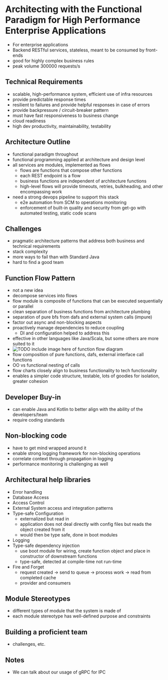 # Architecting with the Functional Paradigm for High Performance Enterprise Applications

- For enterprise applications
- Backend RESTful services, stateless, meant to be consumed by front-ends
- good for highly complex business rules
- peak volume 300000 requests/s

## Technical Requirements
- scalable, high-performance system, efficient use of infra resources
- provide predictable response times
- resilient to failures and provide helpful responses in case of errors
- provide backpressure / circuit-breaker pattern
- must have fast responsiveness to business change
- cloud readiness
- high dev productivity, maintainability, testability 

## Architecture Outline
- functional paradigm throughout
- functional programming applied at architecture and design level
- all services are modules, implemented as flows
  * flows are functions that compose other functions
  * each REST endpoint is a flow
  * business functions are independent of architecture functions
  * high-level flows will provide timeouts, retries, bulkheading, and other encompassing work
- need a strong devops pipeline to support this stack
  * e2e automation from SCM to operations monitoring
  * enforcement of built-in quality and security from get-go with automated testing, static code scans

## Challenges
- pragmatic architecture patterns that address both business and technical requirements
- stack complexity
- more ways to fail than with Standard Java
- hard to find a good team

## Function Flow Pattern
- not a new idea
- decompose services into flows
- flow module is composite of functions that can be executed sequentially or parallel
- clean separation of business functions from architecture plumbing
- separation of pure bfs from dafs and external system calls (impure)
- factor out async and non-blocking aspects
- proactively manage dependencies to reduce coupling
  * DI and configuration helped to address this
- effective in other languages like Java/Scala, but some others are more suited to it
- ![TODO]() include image here of function flow diagram
- flow composition of pure functions, dafs, external interface call functions
- OO vs functional nesting of calls
- flow charts closely align to business functionality to tech functionality
- enables a simpler code structure, testable, lots of goodies for isolation, greater cohesion

## Developer Buy-in
- can enable Java and Kotlin to better align with the ability of the developers/team
- require coding standards

## Non-blocking code
- have to get mind wrapped around it
- enable strong logging framework for non-blocking operations
- correlate context through propagation in logging
- performance monitoring is challenging as well

## Architectural help libraries
- Error handling
- Database Access
- Access Control
- External System access and integration patterns
- Type-safe Configuration
  * externalized but read in
  * application does not deal directly with config files but reads the object created from it
  * would then be type safe, done in boot modules
- Logging
- Type-safe dependency injection
  * use boot module for wiring, create function object and place in constructor of downstream functions
  * type-safe, detected at compile-time not run-time
- Fire and Forget
  * request created -> send to queue -> process work -> read from completed cache
  * provider and consumers
  
## Module Stereotypes
- different types of module that the system is made of
- each module stereotype has well-defined purpose and constraints

## Building a proficient team
- challenges, etc.

## Notes
- We can talk about our usage of gRPC for IPC





